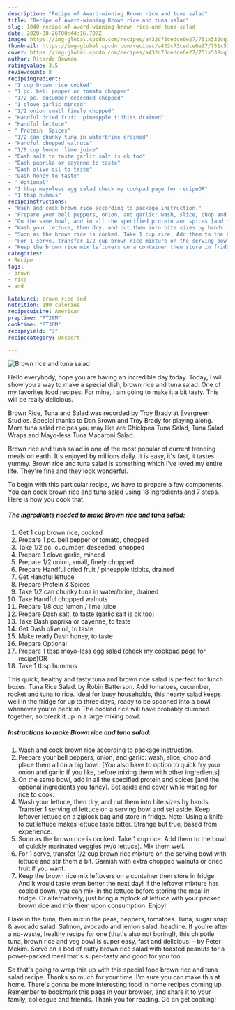 ```yaml
---
description: "Recipe of Award-winning Brown rice and tuna salad"
title: "Recipe of Award-winning Brown rice and tuna salad"
slug: 1040-recipe-of-award-winning-brown-rice-and-tuna-salad
date: 2020-08-26T00:44:16.707Z
image: https://img-global.cpcdn.com/recipes/a432c73cedce0e27/751x532cq70/brown-rice-and-tuna-salad-recipe-main-photo.jpg
thumbnail: https://img-global.cpcdn.com/recipes/a432c73cedce0e27/751x532cq70/brown-rice-and-tuna-salad-recipe-main-photo.jpg
cover: https://img-global.cpcdn.com/recipes/a432c73cedce0e27/751x532cq70/brown-rice-and-tuna-salad-recipe-main-photo.jpg
author: Ricardo Bowman
ratingvalue: 3.5
reviewcount: 8
recipeingredient:
- "1 cup brown rice cooked"
- "1 pc. bell pepper or tomato chopped"
- "1/2 pc. cucumber deseeded chopped"
- "1 clove garlic minced"
- "1/2 onion small finely chopped"
- "Handful dried fruit  pineapple tidbits drained"
- "Handful lettuce"
- " Protein  Spices"
- "1/2 can chunky tuna in waterbrine drained"
- "Handful chopped walnuts"
- "1/8 cup lemon  lime juice"
- "Dash salt to taste garlic salt is ok too"
- "Dash paprika or cayenne to taste"
- "Dash olive oil to taste"
- "Dash honey to taste"
- " Optional"
- "1 tbsp mayoless egg salad check my cookpad page for recipeOR"
- "1 tbsp hummus"
recipeinstructions:
- "Wash and cook brown rice according to package instruction."
- "Prepare your bell peppers, onion, and garlic: wash, slice, chop and place them all on a big bowl. [You also have to option to quick fry your onion and garlic if you like, before mixing them with other ingredients]"
- "On the same bowl, add in all the specified protein and spices [and the optional ingredients you fancy]. Set aside and cover while waiting for rice to cook."
- "Wash your lettuce, then dry, and cut them into bite sizes by hands. Transfer 1 serving of lettuce on a serving bowl and set aside. Keep leftover lettuce on a ziplock bag and store in fridge. Note: Using a knife to cut lettuce makes lettuce taste bitter. Strange but true, based from experience."
- "Soon as the brown rice is cooked. Take 1 cup rice. Add them to the bowl of quickly marinated veggies (w/o lettuce). Mix them well."
- "For 1 serve, transfer 1/2 cup brown rice mixture on the serving bowl with lettuce and stir them a bit. Garnish with extra chopped walnuts or dried fruit if you want."
- "Keep the brown rice mix leftovers on a container then store in fridge. And it would taste even better the next day! If the leftover mixture has cooled down, you can mix-in the lettuce before storing the meal in fridge. Or alternatively, just bring a ziplock of lettuce with your packed brown rice and mix them upon consumption. Enjoy!"
categories:
- Recipe
tags:
- brown
- rice
- and

katakunci: brown rice and 
nutrition: 199 calories
recipecuisine: American
preptime: "PT26M"
cooktime: "PT30M"
recipeyield: "3"
recipecategory: Dessert

---
```



![Brown rice and tuna salad](https://img-global.cpcdn.com/recipes/a432c73cedce0e27/751x532cq70/brown-rice-and-tuna-salad-recipe-main-photo.jpg)

Hello everybody, hope you are having an incredible day today. Today, I will show you a way to make a special dish, brown rice and tuna salad. One of my favorites food recipes. For mine, I am going to make it a bit tasty. This will be really delicious.

Brown Rice, Tuna and Salad was recorded by Troy Brady at Evergreen Studios. Special thanks to Dan Brown and Troy Brady for playing along. More tuna salad recipes you may like are Chickpea Tuna Salad, Tuna Salad Wraps and Mayo-less Tuna Macaroni Salad.

Brown rice and tuna salad is one of the most popular of current trending meals on earth. It's enjoyed by millions daily. It is easy, it's fast, it tastes yummy. Brown rice and tuna salad is something which I've loved my entire life. They're fine and they look wonderful.


To begin with this particular recipe, we have to prepare a few components. You can cook brown rice and tuna salad using 18 ingredients and 7 steps. Here is how you cook that.

<!--inarticleads1-->

##### The ingredients needed to make Brown rice and tuna salad:

1. Get 1 cup brown rice, cooked
1. Prepare 1 pc. bell pepper or tomato, chopped
1. Take 1/2 pc. cucumber, deseeded, chopped
1. Prepare 1 clove garlic, minced
1. Prepare 1/2 onion, small, finely chopped
1. Prepare Handful dried fruit / pineapple tidbits, drained
1. Get Handful lettuce
1. Prepare  Protein &amp; Spices
1. Take 1/2 can chunky tuna in water/brine, drained
1. Take Handful chopped walnuts
1. Prepare 1/8 cup lemon / lime juice
1. Prepare Dash salt, to taste (garlic salt is ok too)
1. Take Dash paprika or cayenne, to taste
1. Get Dash olive oil, to taste
1. Make ready Dash honey, to taste
1. Prepare  Optional
1. Prepare 1 tbsp mayo-less egg salad (check my cookpad page for recipe)OR
1. Take 1 tbsp hummus


This quick, healthy and tasty tuna and brown rice salad is perfect for lunch boxes. Tuna Rice Salad. by Robin Batterson. Add tomatoes, cucumber, rocket and tuna to rice. Ideal for busy households, this hearty salad keeps well in the fridge for up to three days, ready to be spooned into a bowl whenever you&#39;re peckish The cooked rice will have probably clumped together, so break it up in a large mixing bowl. 

<!--inarticleads2-->

##### Instructions to make Brown rice and tuna salad:

1. Wash and cook brown rice according to package instruction.
1. Prepare your bell peppers, onion, and garlic: wash, slice, chop and place them all on a big bowl. [You also have to option to quick fry your onion and garlic if you like, before mixing them with other ingredients]
1. On the same bowl, add in all the specified protein and spices [and the optional ingredients you fancy]. Set aside and cover while waiting for rice to cook.
1. Wash your lettuce, then dry, and cut them into bite sizes by hands. Transfer 1 serving of lettuce on a serving bowl and set aside. Keep leftover lettuce on a ziplock bag and store in fridge. Note: Using a knife to cut lettuce makes lettuce taste bitter. Strange but true, based from experience.
1. Soon as the brown rice is cooked. Take 1 cup rice. Add them to the bowl of quickly marinated veggies (w/o lettuce). Mix them well.
1. For 1 serve, transfer 1/2 cup brown rice mixture on the serving bowl with lettuce and stir them a bit. Garnish with extra chopped walnuts or dried fruit if you want.
1. Keep the brown rice mix leftovers on a container then store in fridge. And it would taste even better the next day! If the leftover mixture has cooled down, you can mix-in the lettuce before storing the meal in fridge. Or alternatively, just bring a ziplock of lettuce with your packed brown rice and mix them upon consumption. Enjoy!


Flake in the tuna, then mix in the peas, peppers, tomatoes. Tuna, sugar snap &amp; avocado salad. Salmon, avocado and lemon salad. headline. If you&#39;re after a no-waste, healthy recipe for one (that&#39;s also not boring!), this chipotle tuna, brown rice and veg bowl is super easy, fast and delicious. - by Peter Mckim. Serve on a bed of nutty brown rice salad with toasted peanuts for a power-packed meal that&#39;s super-tasty and good for you too. 

So that's going to wrap this up with this special food brown rice and tuna salad recipe. Thanks so much for your time. I'm sure you can make this at home. There's gonna be more interesting food in home recipes coming up. Remember to bookmark this page in your browser, and share it to your family, colleague and friends. Thank you for reading. Go on get cooking!
